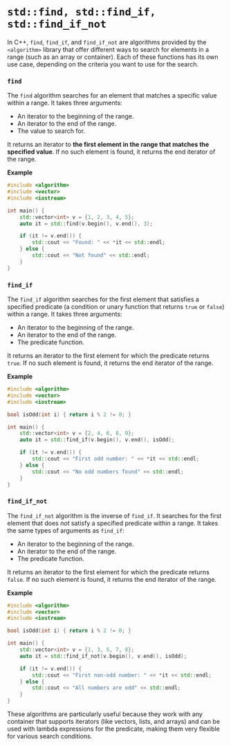 # `std::find, std::find_if, std::find_if_not`

In C++, `find`, `find_if`, and `find_if_not` are algorithms provided by the `<algorithm>` library that offer different ways to search for elements in a range (such as an array or container). Each of these functions has its own use case, depending on the criteria you want to use for the search.

### `find`
The `find` algorithm searches for an element that matches a specific value within a range. It takes three arguments:
- An iterator to the beginning of the range.
- An iterator to the end of the range.
- The value to search for.

It returns an iterator to **the first element in the range that matches the specified value**. If no such element is found, it returns the end iterator of the range.

**Example**

```cpp
#include <algorithm>
#include <vector>
#include <iostream>

int main() {
    std::vector<int> v = {1, 2, 3, 4, 5};
    auto it = std::find(v.begin(), v.end(), 3);

    if (it != v.end()) {
        std::cout << "Found: " << *it << std::endl;
    } else {
        std::cout << "Not found" << std::endl;
    }
}
```

### `find_if`
The `find_if` algorithm searches for the first element that satisfies a specified predicate (a condition or unary function that returns `true` or `false`) within a range. It takes three arguments:
- An iterator to the beginning of the range.
- An iterator to the end of the range.
- The predicate function.

It returns an iterator to the first element for which the predicate returns `true`. If no such element is found, it returns the end iterator of the range.

**Example**

```cpp
#include <algorithm>
#include <vector>
#include <iostream>

bool isOdd(int i) { return i % 2 != 0; }

int main() {
    std::vector<int> v = {2, 4, 6, 8, 9};
    auto it = std::find_if(v.begin(), v.end(), isOdd);

    if (it != v.end()) {
        std::cout << "First odd number: " << *it << std::endl;
    } else {
        std::cout << "No odd numbers found" << std::endl;
    }
}
```

### `find_if_not`
The `find_if_not` algorithm is the inverse of `find_if`. It searches for the first element that does *not* satisfy a specified predicate within a range. It takes the same types of arguments as `find_if`:
- An iterator to the beginning of the range.
- An iterator to the end of the range.
- The predicate function.

It returns an iterator to the first element for which the predicate returns `false`. If no such element is found, it returns the end iterator of the range.

**Example**

```cpp
#include <algorithm>
#include <vector>
#include <iostream>

bool isOdd(int i) { return i % 2 != 0; }

int main() {
    std::vector<int> v = {1, 3, 5, 7, 8};
    auto it = std::find_if_not(v.begin(), v.end(), isOdd);

    if (it != v.end()) {
        std::cout << "First non-odd number: " << *it << std::endl;
    } else {
        std::cout << "All numbers are odd" << std::endl;
    }
}
```

These algorithms are particularly useful because they work with any container that supports iterators (like vectors, lists, and arrays) and can be used with lambda expressions for the predicate, making them very flexible for various search conditions.